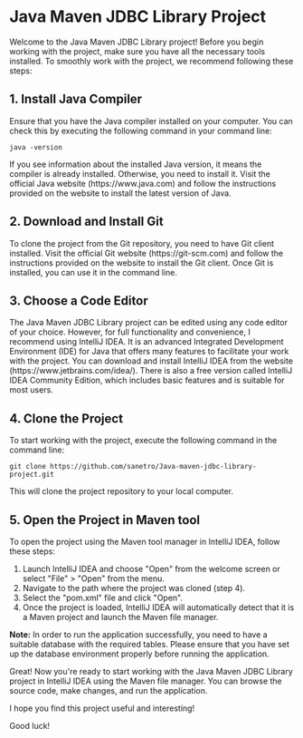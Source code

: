 <!-- Project Java Maven JDBC Library README -->

<h1>Java Maven JDBC Library Project</h1>

<p>Welcome to the Java Maven JDBC Library project! Before you begin working with the project, make sure you have all the necessary tools installed. To smoothly work with the project, we recommend following these steps:</p>

<!-- Step 1: Install Java Compiler -->
<h2>1. Install Java Compiler</h2>
<p>Ensure that you have the Java compiler installed on your computer. You can check this by executing the following command in your command line:</p>
<code>java -version</code>
<p>If you see information about the installed Java version, it means the compiler is already installed. Otherwise, you need to install it. Visit the official Java website (https://www.java.com) and follow the instructions provided on the website to install the latest version of Java.</p>

<!-- Step 2: Download and Install Git -->
<h2>2. Download and Install Git</h2>
<p>To clone the project from the Git repository, you need to have Git client installed. Visit the official Git website (https://git-scm.com) and follow the instructions provided on the website to install the Git client. Once Git is installed, you can use it in the command line.</p>

<!-- Step 3: Choose Code Editor -->
<h2>3. Choose a Code Editor</h2>
<p>The Java Maven JDBC Library project can be edited using any code editor of your choice. However, for full functionality and convenience, I recommend using IntelliJ IDEA. It is an advanced Integrated Development Environment (IDE) for Java that offers many features to facilitate your work with the project. You can download and install IntelliJ IDEA from the website (https://www.jetbrains.com/idea/). There is also a free version called IntelliJ IDEA Community Edition, which includes basic features and is suitable for most users.</p>

<!-- Step 4: Clone the Project -->
<h2>4. Clone the Project</h2>
<p>To start working with the project, execute the following command in the command line:</p>
<code>git clone https://github.com/sanetro/Java-maven-jdbc-library-project.git</code>
<p>This will clone the project repository to your local computer.</p>

<!-- Step 5: Open the Project in Maven tool -->
<h2>5. Open the Project in Maven tool</h2>
<p>To open the project using the Maven tool manager in IntelliJ IDEA, follow these steps:</p>
<ol>
  <li>Launch IntelliJ IDEA and choose "Open" from the welcome screen or select "File" > "Open" from the menu.</li>
  <li>Navigate to the path where the project was cloned (step 4).</li>
  <li>Select the "pom.xml" file and click "Open".</li>
  <li>Once the project is loaded, IntelliJ IDEA will automatically detect that it is a Maven project and launch the Maven file manager.</li>
</ol>

<p><strong>Note:</strong> In order to run the application successfully, you need to have a suitable database with the required tables. Please ensure that you have set up the database environment properly before running the application.</p>

<p>Great! Now you're ready to start working with the Java Maven JDBC Library project in IntelliJ IDEA using the Maven file manager. You can browse the source code, make changes, and run the application.</p>

<p>I hope you find this project useful and interesting!</p>

<p>Good luck!</p>
